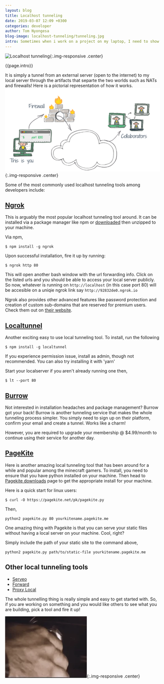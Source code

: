 ```yaml
---
layout: blog
title: Localhost tunneling
date: 2019-03-07 12:09 +0300
categories: developer
author: Tom Nyongesa
blog-image: localhost-tunneling/tunneling.jpg
intro: Sometimes when i work on a project on my laptop, I need to show my boss, workmates, client or just want to test it on my phone. I can do this by taking my development environments(my laptop) to them but what if I'm working on a desktop? Well, I can ask them to come over or ask them to join my network, what if they are thousands of miles away? Well, I can deploy it to the internet but whatt if I'm not just ready? Well, say hello to [**Localhost Tunneling**](https://en.wikipedia.org/wiki/Tunneling_protocol), my bridge to the outside world! 
---
```


![Localhost tunneling](/assets/images/blog/{{page.blog-image}}){:.img-responsive .center}

{{page.intro}}

It is simply a tunnel from an external server (open to the internet) to my local server through the artifacts that separte the two worlds such as NATs and firewalls!
Here is a pictorial representation of how it works.
![start](/assets/images/blog/localhost-tunneling/local-tunnel.png){:.img-responsive .center}

Some of the most commonly used localhost tunneling tools among developers include:

## [Ngrok](https://ngrok.com/)

This is arguably the most popular localhost tunneling tool around. It can be installed via a package manager like npm or [downloaded](https://dashboard.ngrok.com/get-started) then unzipped to your machine.

Via npm,

~~~
$ npm install -g ngrok
~~~

Upon successful installation, fire it up by running:

~~~
$ ngrok http 80
~~~

This will open another bash window with the url forwarding info. Click on the listed urls and you should be able to access your local server publicly. So now, whatever is running on `http://localhost` (in this case port 80) will be accesible on a uniqie ngrok link say `http://92832de0.ngrok.io`

Ngrok also provides other advanced features like password protection and creation of custom sub-domains that are reserved for premium users. Check them out on [their website](https://ngrok.com/).

## [Localtunnel](https://localtunnel.me/)
Another exciting easy to use local tunneling tool. To install, run the following

~~~
$ npm install -g localtunnel
~~~

If you experience permission issue, install as admin, though not recommended. You can also try installing it with 'yarn'

Start your localserver if you aren't already running one then,

~~~
$ lt --port 80 
~~~

## [Burrow](https://burrow.io/)

Not interested in installation headaches and package management? Burrow got your back! Burrow is another tunneling service that makes the whole tunneling process simpler. You simply need to sign up on their platform, confirm your email and create a tunnel. Works like a charm!

However, you are required to upgrade your membership @ $4.99/month to continue using their service for another day.

## [PageKite](https://pagekite.net/)
Here is another amazing local tunneling tool that has been around for a while and popular among the minecraft gamers. To install, you need to ensure that you have python installed on your machine. Then head to [Pagekite downloads](http://pagekite.net/downloads) page to get the appropriate install for your machine. 

Here is a quick start for linux users:

~~~
$ curl -O https://pagekite.net/pk/pagekite.py
~~~

Then,
~~~
python2 pagekite.py 80 yourkitename.pagekite.me
~~~

One amazing thing with Pagekite is that you can serve your static files without having a local server on your machine. Cool, right? 

Simply include the path of your static site to the command above,

~~~
python2 pagekite.py path/to/static-file yourkitename.pagekite.me
~~~

## Other local tunneling tools

- [Serveo](https://serveo.net/)
- [Forward](https://forwardhq.com/)
- [Proxy Local](http://proxylocal.com/)

The whole tunnelling thing is really simple and easy to get started with. So, if you are working on something and you would like others to see what you are building, pick a tool and fire it up!

![start](/assets/images/blog/localhost-tunneling/ignite.webp){:.img-responsive .center}